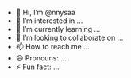 - 👋 Hi, I’m @nnysaa
- 👀 I’m interested in ...
- 🌱 I’m currently learning ...
- 💞️ I’m looking to collaborate on ...
- 📫 How to reach me ...
- 😄 Pronouns: ...
- ⚡ Fun fact: ...

<!---
nnysaa/nnysaa is a ✨ special ✨ repository because its `README.md` (this file) appears on your GitHub profile.
You can click the Preview link to take a look at your changes.
--->
